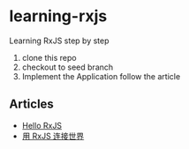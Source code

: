 # learning-rxjs
Learning RxJS step by step

1. clone this repo
2. checkout to seed branch
3. Implement the Application follow the article


## Articles
- [Hello RxJS](https://zhuanlan.zhihu.com/p/23331432)
- [用 RxJS 连接世界](https://zhuanlan.zhihu.com/p/23464709)
